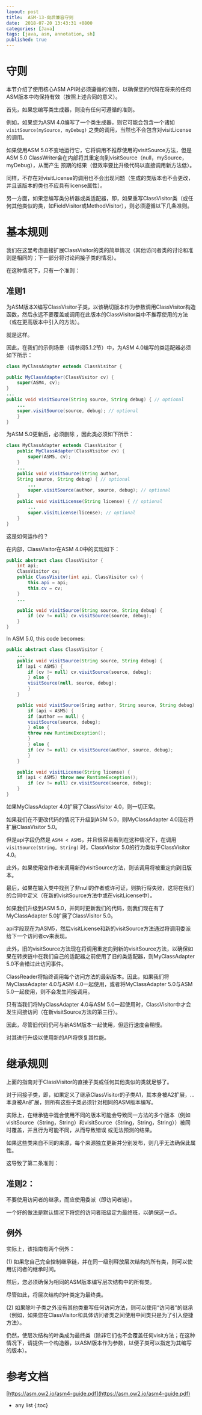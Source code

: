 ```yaml
---
layout: post
title:  ASM-13-向后兼容守则
date:  2018-07-20 13:43:31 +0800
categories: [Java]
tags: [java, asm, annotation, sh]
published: true
---
```


# 守则

本节介绍了使用核心ASM API时必须遵循的准则，以确保您的代码在将来的任何ASM版本中均保持有效（按照上述合同的意义）。

首先，如果您编写类生成器，则没有任何可遵循的准则。

例如，如果您为ASM 4.0编写了一个类生成器，则它可能会包含一个诸如 `visitSource(mySource, myDebug)` 之类的调用，当然也不会包含对visitLicense的调用。

如果使用ASM 5.0不变地运行它，它将调用不推荐使用的visitSource方法，但是ASM 5.0 ClassWriter会在内部将其重定向到visitSource（null，mySource，myDebug），从而产生
预期的结果（但效率要比升级代码以直接调用新方法低）。

同样，不存在对visitLicense的调用也不会出现问题（生成的类版本也不会更改，并且该版本的类也不应具有license属性）。

另一方面，如果您编写类分析器或类适配器，即，如果重写ClassVisitor类（或任何其他类似的类，如FieldVisitor或MethodVisitor），则必须遵循以下几条准则。

# 基本规则

我们在这里考虑直接扩展ClassVisitor的类的简单情况（其他访问者类的讨论和准则是相同的；下一部分将讨论间接子类的情况）。

在这种情况下，只有一个准则：

## 准则1

为ASM版本X编写ClassVisitor子类，以该确切版本作为参数调用ClassVisitor构造函数，然后永远不要覆盖或调用在此版本的ClassVisitor类中不推荐使用的方法（或在更高版本中引入的方法）。

就是这样。 

因此，在我们的示例场景（请参阅5.1.2节）中，为ASM 4.0编写的类适配器必须如下所示：

```java
class MyClassAdapter extends ClassVisitor {

public MyClassAdapter(ClassVisitor cv) {
    super(ASM4, cv);
}
...
public void visitSource(String source, String debug) { // optional
    ...
    super.visitSource(source, debug); // optional
    }
}
```

为ASM 5.0更新后，必须删除  ，因此类必须如下所示：

```java
class MyClassAdapter extends ClassVisitor {
    public MyClassAdapter(ClassVisitor cv) {
        super(ASM5, cv);
    }
    ...
    public void visitSource(String author,
    String source, String debug) { // optional
        ...
        super.visitSource(author, source, debug); // optional
    }
    public void visitLicense(String license) { // optional
        ...
        super.visitLicense(license); // optional
    }
}
```

这是如何运作的？

在内部，ClassVisitor在ASM 4.0中的实现如下：

```java
public abstract class ClassVisitor {
    int api;
    ClassVisitor cv;
    public ClassVisitor(int api, ClassVisitor cv) {
        this.api = api;
        this.cv = cv;
    }
    ...

    public void visitSource(String source, String debug) {
        if (cv != null) cv.visitSource(source, debug);
    }
}
```

In ASM 5.0, this code becomes:

```java
public abstract class ClassVisitor {
    ...
    public void visitSource(String source, String debug) {
    if (api < ASM5) {
        if (cv != null) cv.visitSource(source, debug);
        } else {
        visitSource(null, source, debug);
        }
    }

    public void visitSource(Sring author, String source, String debug) {
        if (api < ASM5) {
        if (author == null) {
        visitSource(source, debug);
        } else {
        throw new RuntimeException();
        }
        } else {
        if (cv != null) cv.visitSource(author, source, debug);
        }
    }

    public void visitLicense(String license) {
    if (api < ASM5) throw new RuntimeException();
        if (cv != null) cv.visitSource(source, debug);
    }
}
```

如果MyClassAdapter 4.0扩展了ClassVisitor 4.0，则一切正常。

如果我们在不更改代码的情况下升级到ASM 5.0，则MyClassAdapter 4.0现在将扩展ClassVisitor 5.0。

但是api字段仍然是 `ASM4 < ASM5`，并且很容易看到在这种情况下，在调用 `visitSource(String, String)` 时，ClassVisitor 5.0的行为类似于ClassVisitor 4.0。

此外，如果使用空作者来调用新的visitSource方法，则该调用将被重定向到旧版本。

最后，如果在输入类中找到了非null的作者或许可证，则执行将失败，这将在我们的合同中定义（在新的visitSource方法中或在visitLicense中）。

如果我们升级到ASM 5.0，并同时更新我们的代码，则我们现在有了MyClassAdapter 5.0扩展了ClassVisitor 5.0。

api字段现在为ASM5，然后visitLicense和新的visitSource方法通过将调用委派给下一个访问者cv来表现。

此外，旧的visitSource方法现在将调用重定向到新的visitSource方法，以确保如果在转换链中在我们自己的适配器之前使用了旧的类适配器，则MyClassAdapter 5.0不会错过此访问事件。

ClassReader将始终调用每个访问方法的最新版本。因此，如果我们将MyClassAdapter 4.0与ASM 4.0一起使用，或者将MyClassAdapter 5.0与ASM 5.0一起使用，则不会发生间接调用。

只有当我们将MyClassAdapter 4.0与ASM 5.0一起使用时，ClassVisitor中才会发生间接访问（在新visitSource方法的第三行）。

因此，尽管旧代码仍可与新ASM版本一起使用，但运行速度会稍慢。

对其进行升级以使用新的API将恢复其性能。

# 继承规则

上面的指南对于ClassVisitor的直接子类或任何其他类似的类就足够了。 

对于间接子类，即，如果定义了继承ClassVisitor的子类A1，其本身被A2扩展，...本身被An扩展，则所有这些子类必须针对相同的ASM版本编写。

实际上，在继承链中混合使用不同的版本可能会导致同一方法的多个版本（例如visitSource（String，String）和visitSource（String，String，String））被同时覆盖，并且行为可能不同，从而导致错误 或无法预测的结果。

如果这些类来自不同的来源，每个来源独立更新并分别发布，则几乎无法确保此属性。

这导致了第二条准则：

## 准则2：

不要使用访问者的继承，而应使用委派（即访问者链）。

一个好的做法是默认情况下将您的访问者班级定为最终班，以确保这一点。

## 例外

实际上，该指南有两个例外：

(1) 如果您自己完全控制继承链，并在同一级别释放层次结构的所有类，则可以使用访问者的继承时间。

然后，您必须确保为相同的ASM版本编写层次结构中的所有类。

尽管如此，将层次结构的叶类定为最终类。

(2) 如果除叶子类之外没有其他类重写任何访问方法，则可以使用“访问者”的继承（例如，如果您在ClassVisitor和具体访问者类之间使用中间类只是为了引入便捷方法）。

仍然，使层次结构的叶类成为最终类（除非它们也不会覆盖任何visit方法；在这种情况下，请提供一个构造器，以ASM版本作为参数，以便子类可以指定为其编写的版本）。


# 参考文档

[https://asm.ow2.io/asm4-guide.pdf](https://asm.ow2.io/asm4-guide.pdf)

* any list
{:toc}
